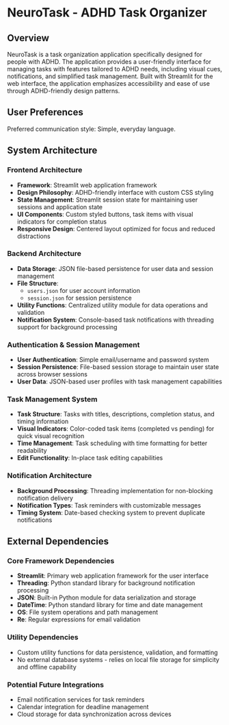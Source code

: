 # NeuroTask - ADHD Task Organizer

## Overview

NeuroTask is a task organization application specifically designed for people with ADHD. The application provides a user-friendly interface for managing tasks with features tailored to ADHD needs, including visual cues, notifications, and simplified task management. Built with Streamlit for the web interface, the application emphasizes accessibility and ease of use through ADHD-friendly design patterns.

## User Preferences

Preferred communication style: Simple, everyday language.

## System Architecture

### Frontend Architecture
- **Framework**: Streamlit web application framework
- **Design Philosophy**: ADHD-friendly interface with custom CSS styling
- **State Management**: Streamlit session state for maintaining user sessions and application state
- **UI Components**: Custom styled buttons, task items with visual indicators for completion status
- **Responsive Design**: Centered layout optimized for focus and reduced distractions

### Backend Architecture
- **Data Storage**: JSON file-based persistence for user data and session management
- **File Structure**: 
  - `users.json` for user account information
  - `session.json` for session persistence
- **Utility Functions**: Centralized utility module for data operations and validation
- **Notification System**: Console-based task notifications with threading support for background processing

### Authentication & Session Management
- **User Authentication**: Simple email/username and password system
- **Session Persistence**: File-based session storage to maintain user state across browser sessions
- **User Data**: JSON-based user profiles with task management capabilities

### Task Management System
- **Task Structure**: Tasks with titles, descriptions, completion status, and timing information
- **Visual Indicators**: Color-coded task items (completed vs pending) for quick visual recognition
- **Time Management**: Task scheduling with time formatting for better readability
- **Edit Functionality**: In-place task editing capabilities

### Notification Architecture
- **Background Processing**: Threading implementation for non-blocking notification delivery
- **Notification Types**: Task reminders with customizable messages
- **Timing System**: Date-based checking system to prevent duplicate notifications

## External Dependencies

### Core Framework Dependencies
- **Streamlit**: Primary web application framework for the user interface
- **Threading**: Python standard library for background notification processing
- **JSON**: Built-in Python module for data serialization and storage
- **DateTime**: Python standard library for time and date management
- **OS**: File system operations and path management
- **Re**: Regular expressions for email validation

### Utility Dependencies
- Custom utility functions for data persistence, validation, and formatting
- No external database systems - relies on local file storage for simplicity and offline capability

### Potential Future Integrations
- Email notification services for task reminders
- Calendar integration for deadline management
- Cloud storage for data synchronization across devices